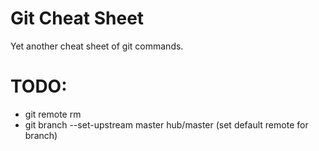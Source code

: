 Git Cheat Sheet
====

Yet another cheat sheet of git commands.

TODO:
=====

 - git remote rm <alias>
 - git branch --set-upstream master hub/master (set default remote for branch)


